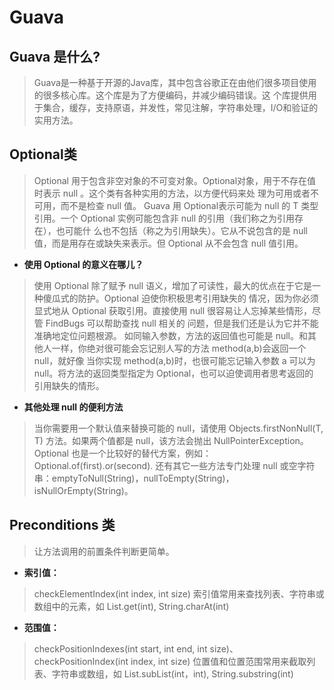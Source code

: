 # Guava

## Guava 是什么?
> Guava是一种基于开源的Java库，其中包含谷歌正在由他们很多项目使用的很多核心库。这个库是为了方便编码，并减少编码错误。这
个库提供用于集合，缓存，支持原语，并发性，常见注解，字符串处理，I/O和验证的实用方法。

## Optional类
> Optional 用于包含非空对象的不可变对象。Optional对象，用于不存在值时表示 null 。这个类有各种实用的方法，以方便代码来处
理为可用或者不可用，而不是检查 null 值。
Guava 用 Optional表示可能为 null 的 T 类型引用。一个 Optional 实例可能包含非 null 的引用（我们称之为引用存在），也可能什
么也不包括（称之为引用缺失）。它从不说包含的是 null 值，而是用存在或缺失来表示。但 Optional 从不会包含 null 值引用。

- **使用 Optional 的意义在哪儿？**
> 使用 Optional 除了赋予 null 语义，增加了可读性，最大的优点在于它是一种傻瓜式的防护。Optional 迫使你积极思考引用缺失的
情况，因为你必须显式地从 Optional 获取引用。直接使用 null 很容易让人忘掉某些情形，尽管 FindBugs 可以帮助查找 null 相关的
问题，但是我们还是认为它并不能准确地定位问题根源。
如同输入参数，方法的返回值也可能是 null。和其他人一样，你绝对很可能会忘记别人写的方法 method(a,b)会返回一个 null，就好像
当你实现 method(a,b)时，也很可能忘记输入参数 a 可以为 null。将方法的返回类型指定为 Optional，也可以迫使调用者思考返回的
引用缺失的情形。
- **其他处理 null 的便利方法**
> 当你需要用一个默认值来替换可能的 null，请使用 Objects.firstNonNull(T, T) 方法。如果两个值都是 null，该方法会抛出 
NullPointerException。Optional 也是一个比较好的替代方案，例如：Optional.of(first).or(second).
还有其它一些方法专门处理 null 或空字符串：emptyToNull(String)，nullToEmpty(String)，isNullOrEmpty(String)。

## Preconditions 类
> 让方法调用的前置条件判断更简单。

- **索引值：**
> checkElementIndex(int index, int size)
索引值常用来查找列表、字符串或数组中的元素，如 List.get(int), String.charAt(int)
- **范围值：**
> checkPositionIndexes(int start, int end, int size)、checkPositionIndex(int index, int size)
位置值和位置范围常用来截取列表、字符串或数组，如 List.subList(int，int), String.substring(int)

